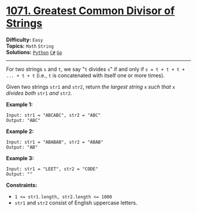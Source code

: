 # [1071. Greatest Common Divisor of Strings](https://leetcode.com/problems/greatest-common-divisor-of-strings/)

**Difficulty:** `Easy`  
**Topics:** `Math` `String`  
**Solutions:** [`Python`](../../src/python/challenges/problems/greatest_common_divisor_of_strings_test.py) [`C#`](../../src/csharp/challenges/Problems/GreatestCommonDivisorOfStrings.cs) [`Go`](../../src/go/challenges/problems/greatest_common_divisor_of_strings_test.go)  

---

For two strings `s` and `t`, we say "`t` divides `s`" if and only if `s = t + t + t + ... + t + t` (i.e., `t` is concatenated with itself one or more times).

Given two strings `str1` and `str2`, return *the largest string* `x` *such that* `x` *divides both* `str1` *and* `str2`.

**Example 1:**

```
Input: str1 = "ABCABC", str2 = "ABC"
Output: "ABC"
```

**Example 2:**

```
Input: str1 = "ABABAB", str2 = "ABAB"
Output: "AB"
```

**Example 3:**

```
Input: str1 = "LEET", str2 = "CODE"
Output: ""
```

**Constraints:**

* `1 <= str1.length, str2.length <= 1000`
* `str1` and `str2` consist of English uppercase letters.